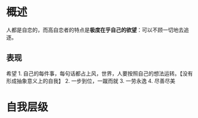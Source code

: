 # 概述
人都是自恋的，而高自恋者的特点是**极度在乎自己的欲望**：可以不顾一切地去追逐。
## 表现
希望
	1. 自己的每件事，每句话都占上风，世界，人要按照自己的想法运转。【没有形成抽象意义上的自我】
	2. 一步到位，一蹴而就
	3. 一劳永逸
	4. 尽善尽美

# 自我层级